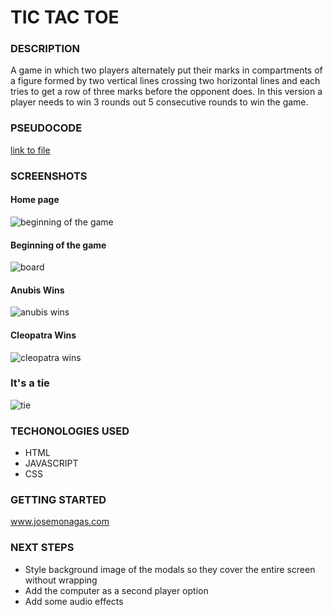 # TIC TAC TOE

### DESCRIPTION

A game in which two players alternately put their marks in compartments of a figure formed by two vertical lines crossing two horizontal lines and each tries to get a row of three marks before the opponent does. In this version a player needs to win 3 rounds out 5 consecutive rounds to win the game.

### PSEUDOCODE

[link to file](https://replit.com/@Jose-Monagas/W05D03-Practical-HW)

### SCREENSHOTS

#### Home page

![beginning of the game](https://i.postimg.cc/j25hfPbb/Screenshot-2023-05-13-at-1-17-28-AM.png)

#### Beginning of the game

![board](https://i.postimg.cc/CLCGcwFt/Screenshot-2023-05-13-at-1-17-45-AM.png)

#### Anubis Wins

![anubis wins](https://i.postimg.cc/yxLVNJmt/Screenshot-2023-05-13-at-1-18-33-AM.png)

#### Cleopatra Wins

![cleopatra wins](https://i.postimg.cc/ryxZLXVG/Screenshot-2023-05-13-at-1-19-14-AM.png)

### It's a tie

![tie](https://i.postimg.cc/Rhs0n1kk/Screenshot-2023-05-13-at-9-32-55-AM.png)

### TECHONOLOGIES USED

- HTML
- JAVASCRIPT
- CSS

### GETTING STARTED

www.josemonagas.com

### NEXT STEPS

- Style background image of the modals so they cover the entire screen without wrapping
- Add the computer as a second player option
- Add some audio effects

